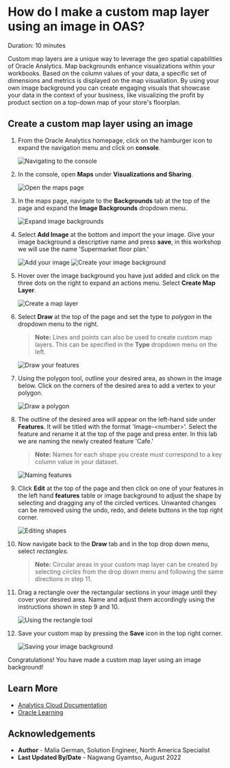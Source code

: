 # How do I make a custom map layer using an image in OAS?
Duration: 10 minutes

Custom map layers are a unique way to leverage the geo spatial capabilities of Oracle Analytics.
Map backgrounds enhance visualizations within your workbooks. Based on the column values of your data, a specific set of dimensions and metrics is displayed on the map visualiation. By using your own image background you can create engaging visuals that showcase your data in the context of your business, like visualizing the profit by product section on a top-down map of your store's floorplan.


## Create a custom map layer using an image

1. From the Oracle Analytics homepage, click on the hamburger icon to expand the navigation menu and click on **console**.

    ![Navigating to the console](images/navigate-to-console.png)

2. In the console, open **Maps** under **Visualizations and Sharing**.

    ![Open the maps page](images/open-maps.png)

3. In the maps page, navigate to the **Backgrounds** tab at the top of the page and expand the **Image Backgrounds** dropdown menu.

    ![Expand image backgrounds](images/expand-image-backgrounds.png)

4. Select **Add Image** at the bottom and import the your image. Give your image background a descriptive name and press **save**, in this workshop we will use the name 'Supermarket floor plan.'

    ![Add your image](images/add-image.png)
    ![Create your image background](images/import-image.png)

5. Hover over the image background you have just added and click on the three dots on the right to expand an actions menu. Select **Create Map Layer**.

    ![Create a map layer](images/create-map-layer.png)

6. Select **Draw** at the top of the page and set the type to *polygon* in the dropdown menu to the right.
    >**Note:** Lines and points can also be used to create custom map layers. This can be specified in the **Type** dropdown menu on the left.

    ![Draw your features](images/draw-tab.png)

7. Using the polygon tool, outline your desired area, as shown in the image below. Click on the corners of the desired area to add a vertex to your polygon.

    ![Draw a polygon](images/draw-a-polygon.png)

8.  The outline of the desired area will appear on the left-hand side under **Features**. It will be titled with the format 'Image-\<number\>'. Select the feature and rename it at the top of the page and press enter. In this lab we are naming the newly created feature 'Cafe.'
    >**Note:** Names for each shape you create must correspond to a key column value in your dataset.

    ![Naming features](images/name-feature.png)

9.  Click **Edit** at the top of the page and then click on one of your features in the left hand **features** table or image background to adjust the shape by selecting and dragging any of the circled vertices. Unwanted changes can be removed using the undo, redo, and delete buttons in the top right corner. 

    ![Editing shapes](images/edit-shape.png)

10. Now navigate back to the **Draw** tab and in the top drop down menu, select *rectangles.*
    >**Note:** Circular areas in your custom map layer can be created by selecting *circles* from the drop down menu and following the same directions in step 11.

11. Drag a rectangle over the rectangular sections in your image until they cover your desired area. Name and adjust them accordingly using the instructions shown in step 9 and 10.

    ![Using the rectangle tool](images/add-more-features.png)

12. Save your custom map by pressing the **Save** icon in the top right corner.

    ![Saving your image background](images/save-map.png)

Congratulations! You have made a custom map layer using an image background!

## Learn More

* [Analytics Cloud Documentation](https://docs.oracle.com/en/cloud/paas/analytics-cloud/acubi/add-custom-map-layers.html)
* [Oracle Learning](https://www.youtube.com/watch?v=-tDUDMek7qA&ab_channel=OracleLearning)

## Acknowledgements
* **Author** - Malia German, Solution Engineer, North America Specialist
* **Last Updated By/Date** - Nagwang Gyamtso, August 2022